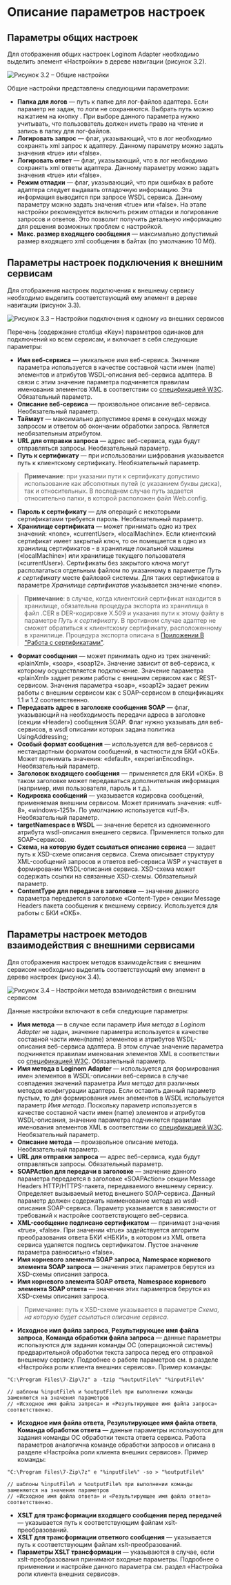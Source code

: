 # Описание параметров настроек

## Параметры общих настроек

Для отображения общих настроек Loginom Adapter необходимо выделить элемент «Настройки» в дереве навигации (рисунок 3.2).

![Рисунок 3.2 – Общие настройки](./images/general_settings.png)

Общие настройки представлены следующими параметрами:
* **Папка для логов** — путь к папке для лог-файлов адаптера. Если параметр не задан, то логи не сохраняются. Выбрать путь можно нажатием на кнопку . При выборе данного параметра нужно учитывать, что пользователь должен иметь право на чтение и запись в папку для лог-файлов.
* **Логировать запрос** — флаг, указывающий, что в лог необходимо сохранять xml запрос к адаптеру. Данному параметру можно задать значения «true» или «false».
* **Логировать ответ** — флаг, указывающий, что в лог необходимо сохранять xml ответы адаптера. Данному параметру можно задать значения «true» или «false».
* **Режим отладки** — флаг, указывающий, что при ошибках в работе адаптера следует выдавать отладочную информацию. Эта информация выводится при запросе WSDL сервиса. Данному параметру можно задать значения «true» или «false». На этапе настройки рекомендуется включить режим отладки и логирование запросов и ответов. Это позволит получить детальную информацию для решения возможных проблем с настройкой.
* **Макс. размер входящего сообщения** — максимально допустимый размер входящего xml сообщения в байтах (по умолчанию 10 Мб).

## Параметры настроек подключения к внешним сервисам

Для отображения настроек подключения к внешнему сервису необходимо выделить соответствующий ему элемент в дереве навигации (рисунок 3.3).

![Рисунок 3.3 – Настройки подключения к одному из внешних сервисов](./images/connection_settings.png)

Перечень (содержание столбца «Key») параметров одинаков для подключений ко всем сервисам, и включает в себя следующие параметры:
* **Имя веб-сервиса** — уникальное имя веб-сервиса. Значение параметра используется в качестве составной части имен (name) элементов и атрибутов WSDL-описания веб-сервиса адаптера. В связи с этим значение параметра подчиняется правилам именования элементов XML в соответствии со [спецификацией W3C](https://www.w3.org/TR/2008/REC-xml-20081126/#NT-Name). Обязательный параметр.
* **Описание веб-сервиса** — произвольное описание веб-сервиса. Необязательный параметр.
* **Таймаут** — максимально допустимое время в секундах между запросом и ответом об окончании обработки запроса. Является необязательным атрибутом.
* **URL для отправки запроса** — адрес веб-сервиса, куда будут отправляться запросы. Необязательный параметр.
* **Путь к сертификату** — при использовании шифрования указывается путь к клиентскому сертификату. Необязательный параметр.

> **Примечание**: при указании пути к сертификату допустимо использование как абсолютных путей (с указанием буквы диска), так и относительных. В последнем случае путь задается относительно папки, в которой расположен файл Web.config.

* **Пароль к сертификату** — для операций с некоторыми сертификатами требуется пароль. Необязательный параметр.
* **Хранилище сертификата** — может принимать одно из трех значений: «none», «currentUser», «localMachine». Если клиентский сертификат имеет закрытый ключ, то он помещается в одно из хранилищ сертификатов - в хранилище локальной машины («localMachine») или хранилище текущего пользователя («currentUser»). Сертификаты без закрытого ключа могут располагаться отдельным файлом по указанному в параметре *Путь к сертификату* месте файловой системы. Для таких сертификатов в параметре *Хранилище сертификатов* указывается значение «none».

> **Примечание**: в случае, когда клиентский сертификат находится в хранилище, обязательна процедура экспорта из хранилища в файл .CER в DER-кодировке X.509 и указания пути к этому файлу в параметре *Путь к сертификату*. В противном случае адаптер не сможет обратиться к клиентскому сертификату, расположенному в хранилище. Процедура экспорта описана в [Приложении В "Работа с сертификатами"]().

* **Формат сообщения** — может принимать одно из трех значений: «plainXml», «soap», «soap12». Значение зависит от веб-сервиса, к которому осуществляется подключение. Значение параметра «plainXml» задает режим работы с внешним сервисом как с REST-сервисом. Значения параметра «soap», «soap12» задает режим работы с внешним сервисом как с SOAP-сервисом в спецификациях 1.1 и 1.2 соответственно.
* **Передавать адрес в заголовке сообщения SOAP** — флаг, указывающий на необходимость передачи адреса в заголовке (секции «Header») сообщения SOAP. Флаг нужно указывать для веб-сервисов, в wsdl описании которых задана политика UsingAddressing;
* **Особый формат сообщения** — используется для веб-сервисов с нестандартным форматом сообщений, в частности для БКИ «ОКБ». Может принимать значения: «default», «experianEncoding». Необязательный параметр.
* **Заголовок входящего сообщения** — применяется для БКИ «ОКБ». В таком заголовке может передаваться дополнительная информация (например, имя пользователя, пароль и т.д.).
* **Кодировка сообщений** — указывается кодировка сообщений, применяемая внешним сервисом. Может принимать значения: «utf-8», «windows-1251». По умолчанию используется «utf-8». Необязательный параметр.
* **targetNamespace в WSDL** — значение берется из одноименного атрибута wsdl-описания внешнего сервиса. Применяется только для SOAP-сервисов.
* **Схема, на которую будет ссылаться описание сервиса** — задает путь к XSD-схеме описания сервиса. Схема описывает структуру XML-сообщений запросов и ответов веб-сервиса WSP и участвует в формировании WSDL-описания сервиса. XSD-схема может содержать ссылки на связанные XSD-схемы. Обязательный параметр.
* **ContentType для передачи в заголовке** — значение данного параметра передается в заголовке «Content-Type» секции Message Headers пакета сообщения к внешнему сервису. Используется для работы с БКИ «ОКБ».

## Параметры настроек методов взаимодействия с внешними сервисами

Для отображения настроек методов взаимодействия с внешним сервисом необходимо выделить соответствующий ему элемент в дереве настроек (рисунок 3.4).

![Рисунок 3.4 – Настройки метода взаимодействия с внешним сервисом](./images/method-settings.png)

Данные настройки включают в себя следующие параметры:
* **Имя метода** — в случае если параметр *Имя метода в Loginom Adapter* не задан, значение параметра используется в качестве составной части имен(name) элементов и атрибутов WSDL-описания веб-сервиса адаптера. В этом случае значение параметра подчиняется правилам именования элементов XML в соответствии со [спецификацией W3C](https://www.w3.org/TR/2008/REC-xml-20081126/#NT-Name). Обязательный параметр.
* **Имя метода в Loginom Adapter** — используется для формирования имен элементов в WSDL-описании веб-сервиса в случае совпадения значений параметра *Имя метода* для различных методов конфигурации адаптера. Если оставить данный параметр пустым, то для формирования имен элементов в WSDL используется параметр *Имя метода*. Поскольку параметр используется в качестве составной части имен (name) элементов и атрибутов WSDL-описания, значение параметра подчиняется правилам именования элементов XML в соответствии со [спецификацией W3C](https://www.w3.org/TR/2008/REC-xml-20081126/#NT-Name). Необязательный параметр.
* **Описание метода** — произвольное описание метода. Необязательный параметр.
* **URL для отправки запроса** — адрес веб-сервиса, куда будут отправляться запросы. Обязательный параметр.
* **SOAPAction для передачи в заголовке** — значение данного параметра передается в заголовке «SOAPAction» секции Message Headers HTTP/HTTPS-пакета, передаваемого внешнему сервису. Определяет вызываемый метод внешнего SOAP-сервиса. Данный параметр должен содержать наименование метода из wsdl-описания SOAP-сервиса. Параметр указывается в зависимости от требований к настройке соответствующего веб-сервиса.
* **XML-сообщение подписано сертификатом** — принимает значения «true», «false». При значении «true» задействуется алгоритм преобразования ответа БКИ «НБКИ», в котором из XML ответа сервиса удаляется подпись сертификатом. Пустое значение параметра равносильно «false».
* **Имя корневого элемента SOAP запроса**, **Namespace корневого элемента SOAP запроса** — значения этих параметров берутся из XSD-схемы описания запроса.
* **Имя корневого элемента SOAP ответа**, **Namespace корневого элемента SOAP ответа** — значения этих параметров берутся из XSD-схемы описания запроса.

> Примечание: путь к XSD-схеме указывается в параметре *Схема, на которую будет ссылаться описание сервиса*.

* **Исходное имя файла запроса**, **Результирующее имя файла запроса**, **Команда обработки файла запроса** — данные параметры используются для задания команды ОС (операционной системы) предварительной обработки текста запроса перед его отправкой внешнему сервису. Подробнее о работе параметров см. в разделе «Настройка роли клиента внешних сервисов». Пример команды:

```
"C:\Program Files\7-Zip\7z" a -tzip "%outputFile%" "%inputFile%"

// шаблоны %inputFile% и %outputFile% при выполнении команды заменяются на значения параметров
// «Исходное имя файла запроса» и «Результирующее имя файла запроса» соответственно.

```

* **Исходное имя файла ответа**, **Результирующее имя файла ответа**, **Команда обработки ответа** — данные параметры используются для задания команды ОС обработки текста ответа сервиса. Работа параметров аналогична команде обработки запросов и описана в разделе «Настройка роли клиента внешних сервисов». Пример команды:

```
"C:\Program Files\7-Zip\7z" e "%inputFile%" -so > "%outputFile%"

// шаблоны %inputFile% и %outputFile% при выполнении команды заменяются на значения параметров
// «Исходное имя файла ответа» и «Результирующее имя файла ответа» соответственно.
```

* **XSLT для трансформации входящего сообщения перед передачей** — указывается путь к соответствующим файлам xslt-преобразований.
* **XSLT для трансформации ответного сообщения** — указывается путь к соответствующим файлам xslt-преобразований.
* **Параметры XSLT трансформации** — указываются в случае, если xslt-преобразования принимают входные параметры. Подробнее о применении и настройке данного параметра см. раздел «Настройка роли клиента внешних сервисов».